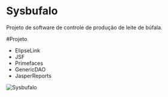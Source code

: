 # Sysbufalo
Projeto de software de controle de produção de leite de búfala.

#Projeto
- ElipseLink
- JSF
- Primefaces
- GenericDAO
- JasperReports

![Sysbufalo](https://github.com/Valdeir-Nascimento/Sysbufalo/blob/main/sysbufalo.gif)
